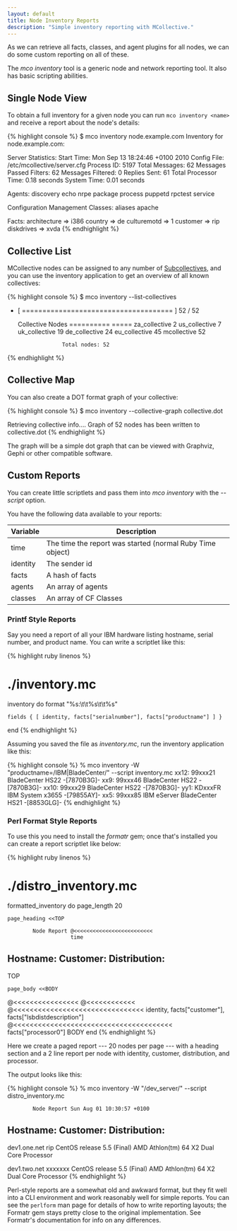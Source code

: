 ```yaml
---
layout: default
title: Node Inventory Reports
description: "Simple inventory reporting with MCollective."
---
```


[Subcollectives]: ../basic/subcollectives.html

As we can retrieve all facts, classes, and agent plugins for all nodes, we can do some custom reporting on all of these.

The _mco inventory_ tool is a generic node and network reporting tool. It also has basic scripting abilities.

## Single Node View

To obtain a full inventory for a given node you can run `mco inventory <name>` and receive a report about the node's details:

{% highlight console %}
$ mco inventory node.example.com
Inventory for node.example.com:


  Server Statistics:
                  Start Time: Mon Sep 13 18:24:46 +0100 2010
                 Config File: /etc/mcollective/server.cfg
                  Process ID: 5197
              Total Messages: 62
     Messages Passed Filters: 62
           Messages Filtered: 0
                Replies Sent: 61
        Total Processor Time: 0.18 seconds
                 System Time: 0.01 seconds

   Agents:
      discovery       echo            nrpe
      package         process         puppetd
      rpctest         service

   Configuration Management Classes:
      aliases                        apache
      <snip>

   Facts:
      architecture => i386
      country => de
      culturemotd => 1
      customer => rip
      diskdrives => xvda
      <snip>
{% endhighlight %}

## Collective List

MCollective nodes can be assigned to any number of [Subcollectives][], and you can use the inventory application to get an overview of all known collectives:

{% highlight console %}
$ mco inventory --list-collectives

 * [ ===================================== ] 52 / 52

   Collective                     Nodes
   ==========                     =====
   za_collective                  2
   us_collective                  7
   uk_collective                  19
   de_collective                  24
   eu_collective                  45
   mcollective                    52

                     Total nodes: 52

{% endhighlight %}

## Collective Map

You can also create a DOT format graph of your collective:

{% highlight console %}
$ mco inventory --collective-graph collective.dot

Retrieving collective info....
Graph of 52 nodes has been written to collective.dot
{% endhighlight %}

The graph will be a simple dot graph that can be viewed with Graphviz, Gephi or
other compatible software.

## Custom Reports

You can create little scriptlets and pass them into *mco inventory* with the *--script* option.

You have the following data available to your reports:

Variable | Description
---------|---------------------------------------------------------
time     | The time the report was started (normal Ruby Time object)
identity | The sender id
facts    | A hash of facts
agents   | An array of agents
classes  | An array of CF Classes

### Printf Style Reports

Say you need a report of all your IBM hardware listing hostname, serial number, and product name. You can write a scriptlet like this:

{% highlight ruby linenos %}
# ./inventory.mc
inventory do
    format "%s:\t\t%s\t\t%s"

    fields { [ identity, facts["serialnumber"], facts["productname"] ] }
end
{% endhighlight %}

Assuming you saved the file as _inventory.mc_, run the inventory application like this:

{% highlight console %}
 % mco inventory -W "productname=/IBM|BladeCenter/" --script inventory.mc
 xx12:           99xxx21         BladeCenter HS22 -[7870B3G]-
 xx9:            99xxx46         BladeCenter HS22 -[7870B3G]-
 xx10:           99xxx29         BladeCenter HS22 -[7870B3G]-
 yy1:            KDxxxFR         IBM System x3655 -[79855AY]-
 xx5:            99xxx85         IBM eServer BladeCenter HS21 -[8853GLG]-
 <snip>
{% endhighlight %}

### Perl Format Style Reports

To use this you need to install the _formatr_ gem; once that's installed you can create a report scriptlet like below:

{% highlight ruby linenos %}
# ./distro_inventory.mc
formatted_inventory do
    page_length 20

    page_heading <<TOP

            Node Report @<<<<<<<<<<<<<<<<<<<<<<<<<
                        time

Hostname:         Customer:     Distribution:
-------------------------------------------------------------------------
TOP

    page_body <<BODY

@<<<<<<<<<<<<<<<< @<<<<<<<<<<<< @<<<<<<<<<<<<<<<<<<<<<<<<<<<<<<<<
identity,    facts["customer"], facts["lsbdistdescription"]
                                @<<<<<<<<<<<<<<<<<<<<<<<<<<<<<<<<<<<<<<<
                                facts["processor0"]
BODY
end
{% endhighlight %}

Here we create a paged report --- 20 nodes per page --- with a heading section and a 2 line report per node with identity, customer, distribution, and processor.

The output looks like this:

{% highlight console %}
% mco inventory -W "/dev_server/" --script distro_inventory.mc

            Node Report Sun Aug 01 10:30:57 +0100

Hostname:         Customer:     Distribution:
-------------------------------------------------------------------------

dev1.one.net      rip           CentOS release 5.5 (Final)
                                AMD Athlon(tm) 64 X2 Dual Core Processor

dev1.two.net      xxxxxxx       CentOS release 5.5 (Final)
                                AMD Athlon(tm) 64 X2 Dual Core Processor
{% endhighlight %}

Perl-style reports are a somewhat old and awkward format, but they fit well into a CLI environment and work reasonably well for simple reports.  You can see the `perlform` man page for details of how to write reporting layouts; the Formatr gem stays pretty close to the original implementation. See Formatr's documentation for info on any differences.
